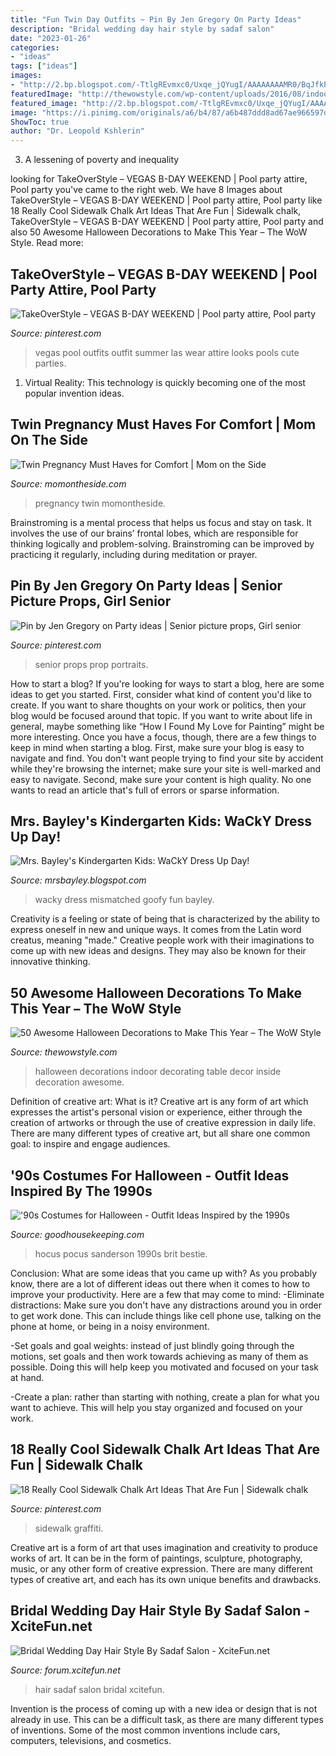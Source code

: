 ```yaml
---
title: "Fun Twin Day Outfits ~ Pin By Jen Gregory On Party Ideas"
description: "Bridal wedding day hair style by sadaf salon"
date: "2023-01-26"
categories:
- "ideas"
tags: ["ideas"]
images:
- "http://2.bp.blogspot.com/-TtlgREvmxc0/Uxqe_jQYugI/AAAAAAAAMR0/BqJfkPMTlTo/s1600/IMG_1200.jpg"
featuredImage: "http://thewowstyle.com/wp-content/uploads/2016/08/indoor-halloween-decorating-ideas.jpg"
featured_image: "http://2.bp.blogspot.com/-TtlgREvmxc0/Uxqe_jQYugI/AAAAAAAAMR0/BqJfkPMTlTo/s1600/IMG_1200.jpg"
image: "https://i.pinimg.com/originals/a6/b4/87/a6b487ddd8ad67ae966597da7814639d.jpg"
ShowToc: true
author: "Dr. Leopold Kshlerin"
---
```



3. A lessening of poverty and inequality 

	

		
looking for TakeOverStyle – VEGAS B-DAY WEEKEND | Pool party attire, Pool party you've came to the right web. We have 8 Images about TakeOverStyle – VEGAS B-DAY WEEKEND | Pool party attire, Pool party like 18 Really Cool Sidewalk Chalk Art Ideas That Are Fun | Sidewalk chalk, TakeOverStyle – VEGAS B-DAY WEEKEND | Pool party attire, Pool party and also 50 Awesome Halloween Decorations to Make This Year – The WoW Style. Read more:
		
    
## TakeOverStyle – VEGAS B-DAY WEEKEND | Pool Party Attire, Pool Party

<img loading=lazy src="https://i.pinimg.com/originals/a6/b4/87/a6b487ddd8ad67ae966597da7814639d.jpg" onerror="this.onerror=null;this.src='https://tse2.mm.bing.net/th?id=OIP.H2Jmryd0I4hdWwhEcX07BAHaJ4&amp;pid=15.1';" alt="TakeOverStyle – VEGAS B-DAY WEEKEND | Pool party attire, Pool party">

_Source: pinterest.com_

>vegas pool outfits outfit summer las wear attire looks pools cute parties. 

	

1. Virtual Reality: This technology is quickly becoming one of the most popular invention ideas.

    
## Twin Pregnancy Must Haves For Comfort | Mom On The Side

<img loading=lazy src="https://momontheside.com/wp-content/uploads/2017/03/Untitled-design-9.png" onerror="this.onerror=null;this.src='https://tse1.mm.bing.net/th?id=OIP.WpT--CLqsgYo0yiaH2hiQwHaGN&amp;pid=15.1';" alt="Twin Pregnancy Must Haves for Comfort | Mom on the Side">

_Source: momontheside.com_

>pregnancy twin momontheside. 

	

Brainstroming is a mental process that helps us focus and stay on task. It involves the use of our brains’ frontal lobes, which are responsible for thinking logically and problem-solving. Brainstroming can be improved by practicing it regularly, including during meditation or prayer.

    
## Pin By Jen Gregory On Party Ideas | Senior Picture Props, Girl Senior

<img loading=lazy src="https://i.pinimg.com/736x/61/29/9d/61299dfe640dc1722689bb54e22b6751--senior-picture-ideas-with-props-senior-picture-prop-ideas.jpg" onerror="this.onerror=null;this.src='https://tse3.mm.bing.net/th?id=OIP.oFeb7NT2oAB4YTeUIoU4hwHaLH&amp;pid=15.1';" alt="Pin by Jen Gregory on Party ideas | Senior picture props, Girl senior">

_Source: pinterest.com_

>senior props prop portraits. 

	

How to start a blog?
If you're looking for ways to start a blog, here are some ideas to get you started. First, consider what kind of content you'd like to create. If you want to share thoughts on your work or politics, then your blog would be focused around that topic. If you want to write about life in general, maybe something like “How I Found My Love for Painting” might be more interesting. Once you have a focus, though, there are a few things to keep in mind when starting a blog. First, make sure your blog is easy to navigate and find. You don't want people trying to find your site by accident while they're browsing the internet; make sure your site is well-marked and easy to navigate. Second, make sure your content is high quality. No one wants to read an article that's full of errors or sparse information.

    
## Mrs. Bayley&#039;s Kindergarten Kids: WaCkY Dress Up Day!

<img loading=lazy src="http://2.bp.blogspot.com/-TtlgREvmxc0/Uxqe_jQYugI/AAAAAAAAMR0/BqJfkPMTlTo/s1600/IMG_1200.jpg" onerror="this.onerror=null;this.src='https://tse4.mm.bing.net/th?id=OIP.eHAs_lLqA0tsGSJ9N47FwAHaJ4&amp;pid=15.1';" alt="Mrs. Bayley&#039;s Kindergarten Kids: WaCkY Dress Up Day!">

_Source: mrsbayley.blogspot.com_

>wacky dress mismatched goofy fun bayley. 

	

Creativity is a feeling or state of being that is characterized by the ability to express oneself in new and unique ways. It comes from the Latin word creatus, meaning "made." Creative people work with their imaginations to come up with new ideas and designs. They may also be known for their innovative thinking.

    
## 50 Awesome Halloween Decorations To Make This Year – The WoW Style

<img loading=lazy src="http://thewowstyle.com/wp-content/uploads/2016/08/indoor-halloween-decorating-ideas.jpg" onerror="this.onerror=null;this.src='https://tse3.mm.bing.net/th?id=OIP.oU8_A1WCcEiuJaciyo1UywHaLH&amp;pid=15.1';" alt="50 Awesome Halloween Decorations to Make This Year – The WoW Style">

_Source: thewowstyle.com_

>halloween decorations indoor decorating table decor inside decoration awesome. 

	

Definition of creative art: What is it?
Creative art is any form of art which expresses the artist's personal vision or experience, either through the creation of artworks or through the use of creative expression in daily life. There are many different types of creative art, but all share one common goal: to inspire and engage audiences.

    
## &#039;90s Costumes For Halloween - Outfit Ideas Inspired By The 1990s

<img loading=lazy src="https://hips.hearstapps.com/hmg-prod.s3.amazonaws.com/images/hocus-pocus-90s-costume-1569525451.jpg?crop=0.668xw:1.00xh;0.148xw,0&amp;resize=480:*" onerror="this.onerror=null;this.src='https://tse3.mm.bing.net/th?id=OIP.C9evqLK5aE5jkCXUgt-r0wHaLG&amp;pid=15.1';" alt="&#039;90s Costumes for Halloween - Outfit Ideas Inspired by the 1990s">

_Source: goodhousekeeping.com_

>hocus pocus sanderson 1990s brit bestie. 

	

Conclusion: What are some ideas that you came up with?
As you probably know, there are a lot of different ideas out there when it comes to how to improve your productivity. Here are a few that may come to mind:
-Eliminate distractions: Make sure you don't have any distractions around you in order to get work done. This can include things like cell phone use, talking on the phone at home, or being in a noisy environment.

-Set goals and goal weights: instead of just blindly going through the motions, set goals and then work towards achieving as many of them as possible. Doing this will help keep you motivated and focused on your task at hand.

-Create a plan: rather than starting with nothing, create a plan for what you want to achieve. This will help you stay organized and focused on your work.

    
## 18 Really Cool Sidewalk Chalk Art Ideas That Are Fun | Sidewalk Chalk

<img loading=lazy src="https://i.pinimg.com/736x/8b/7d/f6/8b7df69a71415e6eb657934f86a083af.jpg" onerror="this.onerror=null;this.src='https://tse2.mm.bing.net/th?id=OIP.-odrWNJL1tmIX10KRTZMEwHaO0&amp;pid=15.1';" alt="18 Really Cool Sidewalk Chalk Art Ideas That Are Fun | Sidewalk chalk">

_Source: pinterest.com_

>sidewalk graffiti. 

	

Creative art is a form of art that uses imagination and creativity to produce works of art. It can be in the form of paintings, sculpture, photography, music, or any other form of creative expression. There are many different types of creative art, and each has its own unique benefits and drawbacks.

    
## Bridal Wedding Day Hair Style By Sadaf Salon - XciteFun.net

<img loading=lazy src="https://img.xcitefun.net/users/2013/11/338476,xcitefun-hair-style-by-sadaf-salon-2.jpg" onerror="this.onerror=null;this.src='https://tse1.mm.bing.net/th?id=OIP.AwpjDpL2TZHGTmCGPe3ThwHaLJ&amp;pid=15.1';" alt="Bridal Wedding Day Hair Style By Sadaf Salon - XciteFun.net">

_Source: forum.xcitefun.net_

>hair sadaf salon bridal xcitefun. 

	

Invention is the process of coming up with a new idea or design that is not already in use. This can be a difficult task, as there are many different types of inventions. Some of the most common inventions include cars, computers, televisions, and cosmetics.

